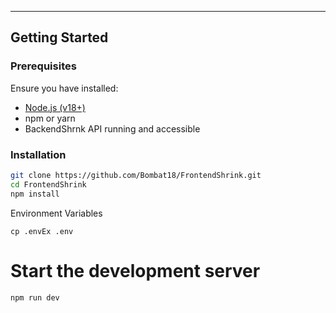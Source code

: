 ---

## Getting Started

### Prerequisites

Ensure you have installed:
- [Node.js (v18+)](https://nodejs.org/)
- npm or yarn
- BackendShrnk API running and accessible

### Installation

```bash
git clone https://github.com/Bombat18/FrontendShrink.git
cd FrontendShrink
npm install
```
Environment Variables
```
cp .envEx .env
```

# Start the development server
```
npm run dev
```
